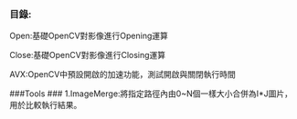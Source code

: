 ### **目錄:** ###

Open:基礎OpenCV對影像進行Opening運算

Close:基礎OpenCV對影像進行Closing運算

AVX:OpenCV中預設開啟的加速功能，測試開啟與關閉執行時間

###Tools ###
1.ImageMerge:將指定路徑內由0~N個一樣大小合併為I*J圖片，用於比較執行結果。

